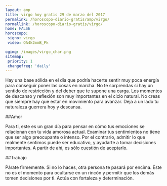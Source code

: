 ```yaml
---
layout: amp
title: virgo hoy gratis 29 de marzo del 2017 
permalink: /horoscopo-diario-gratis/amp/virgo/
normallink: /horoscopo-diario-gratis/virgo/
home: FALSE
horoscopo:
 signo: virgo
 video: OA4k2mmB_Pk

ogimg: /images/virgo_char.png
sitemap:
 priority: 1
 changefreq: 'daily'
---
```



Hay una base sólida en el día que podría hacerte sentir muy poca energía para conseguir poner las cosas en marcha. No te sorprendas si hay un sentido de restricción y del deber que te supone una carga. Los momentos de descanso y reflexión son muy importantes en el ciclo natural. No creas que siempre hay que estar en movimiento para avanzar. Deja a un lado tu naturaleza guerrera hoy y descansa.

##Amor

Para ti, este es un gran día para pensar en cómo tus emociones se relacionan con tu vida amorosa actual. Examinar tus sentimientos no tiene que ser algo preocupante o intenso. Por el contrario, admitir lo que realmente sentimos puede ser educativo, y ayudarte a tomar decisiones importantes. A partir de ahí, es sólo cuestión de aceptarlo.

##Trabajo

Párate firmemente. Si no lo haces, otra persona te pasará por encima. Este no es el momento para ocultarse en un rincón y permitir que los demás tomen decisiones por ti. Actúa con fortaleza y determinación.